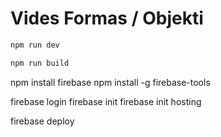 # Vides Formas / Objekti

``` bash
npm run dev

npm run build
```




npm install firebase
npm install -g firebase-tools

firebase login
firebase init
firebase init hosting

firebase deploy



